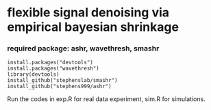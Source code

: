 # flexible signal denoising via empirical bayesian shrinkage

### required package: ashr, wavethresh, smashr
```
install.packages("devtools")
install.packages("wavethresh")
library(devtools)
install_github("stephenslab/smashr")
install_github("stephens999/ashr")
```
Run the codes in exp.R for real data experiment, sim.R for simulations.
